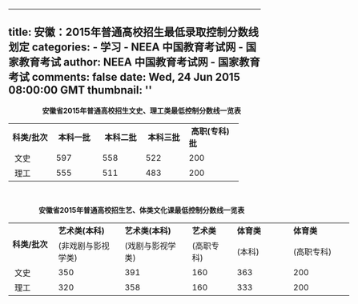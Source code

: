 
---
title: 安徽：2015年普通高校招生最低录取控制分数线划定
categories: 
    - 学习
    - NEEA 中国教育考试网 - 国家教育考试
author: NEEA 中国教育考试网 - 国家教育考试
comments: false
date: Wed, 24 Jun 2015 08:00:00 GMT
thumbnail: ''
---

<div>   
<p style="text-align: center;">　　<strong>安徽省2015年普通高校招生文史、理工类最低控制分数线一览表</strong></p>

<table border="0" cellpadding="0" cellspacing="0" style="width:460px">
<tbody>
<tr>
<td style="height:19px; width:88px"><strong>科类/批次</strong></td>
<td style="width:92px"><strong> 本科一批</strong></td>
<td style="width:84px"><strong> 本科二批</strong></td>
<td style="width:84px"><strong> 本科三批</strong></td>
<td style="width:112px"><strong> 高职(专科)批</strong></td>
</tr>
<tr>
<td style="height:19px"> 文史</td>
<td>597</td>
<td>558</td>
<td>522</td>
<td>200</td>
</tr>
<tr>
<td style="height:19px"> 理工</td>
<td>555</td>
<td>511</td>
<td>483</td>
<td>200</td>
</tr>
</tbody>
</table>

<p style="text-align: center;"> </p>

<p style="text-align: center;">　　<strong>安徽省2015年普通高校招生艺、体类文化课最低控制分数线一览表</strong></p>

<table border="0" cellpadding="0" cellspacing="0" style="width:681px">
<tbody>
<tr>
<td rowspan="2" style="height:37px; width:88px"><strong>科类/批次</strong></td>
<td style="width:137px"><strong>艺术类(本科)</strong></td>
<td style="width:139px"><strong>艺术类(本科)</strong></td>
<td style="width:84px"><strong>艺术类</strong></td>
<td style="width:112px"><strong>体育类</strong></td>
<td style="width:121px"><strong>体育类</strong></td>
</tr>
<tr>
<td style="height:19px; width:137px">(非戏剧与影视学类)</td>
<td style="width:139px">(戏剧与影视学类)</td>
<td style="width:84px">(高职专科)</td>
<td style="width:112px">(本科)</td>
<td style="width:121px">(高职专科)</td>
</tr>
<tr>
<td style="height:19px; width:88px"> 文史</td>
<td style="width:137px">350</td>
<td style="width:139px">391</td>
<td style="width:84px">160</td>
<td style="width:112px">363</td>
<td style="width:121px">200</td>
</tr>
<tr>
<td style="height:19px; width:88px"> 理工</td>
<td style="width:137px">320</td>
<td style="width:139px">358</td>
<td style="width:84px">160</td>
<td style="width:112px">333</td>
<td style="width:121px">200</td>
</tr>
</tbody>
</table>

<p style="text-align: center;"> </p>  
</div>
            